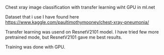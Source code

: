 Chest xray image classification with transfer learning wiht GPU in ml.net

Dataset that i use I have found here https://www.kaggle.com/paultimothymooney/chest-xray-pneumonia/

Transfer learning was usend on ResnetV2101 model. I have tried few more pretrained mode, but ResnetV2101 gave me best results.

Training was done with GPU.